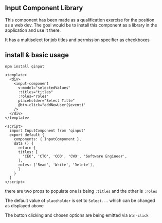 ## Input Component Library

This component has been made as a qualification exercise for the position as a web dev.
The goal would be to install this component as a library in the application and use it there.

It has a multiselect for job titles and permission specifier as checkboxes

## install & basic usage
` npm install qinput `

```
<template>
  <div>
    <input-component
      v-model="selectedValues"
      :titles="titles"
      :roles="roles"
      placeholder="Select Title"
      @btn-click="addNewUser($event)"
    />
  </div>
</template>

<script>
  import InputComponent from 'qinput'
  export default {
    components: { InputComponent },
    data () {
      return {
      titles: [
        'CEO', 'CTO', 'COO', 'CWO', 'Software Engineer',
      ],
      roles: ['Read', 'Write', 'Delete'],
      }
    }
  }
</script>
```

there are two props to populate one is being `:titles` and the other is `:roles`

The default value of `placeholder` is set to `Select...` which can be changed as displayed above

The button clicking and chosen options are being emitted via `btn-click`
